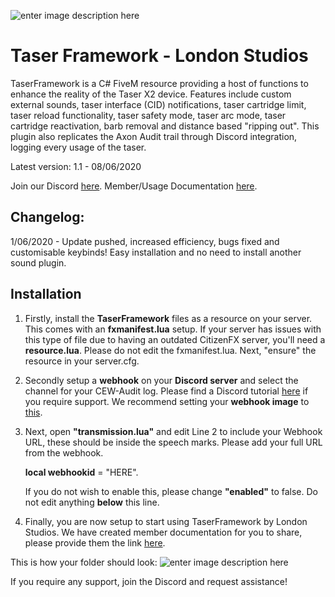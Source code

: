 

![enter image description here](https://i.imgur.com/IIyr58s.jpg)

# Taser Framework - London Studios
TaserFramework is a C# FiveM resource providing a host of functions to enhance the reality of the Taser X2 device. Features include custom external sounds, taser interface (CID) notifications, taser cartridge limit, taser reload functionality, taser safety mode, taser arc mode, taser cartridge reactivation, barb removal and distance based "ripping out". This plugin also replicates the Axon Audit trail through Discord integration, logging every usage of the taser.

Latest version: 1.1 - 08/06/2020

Join our Discord [here](https://discord.gg/AtPt9ND).
Member/Usage Documentation [here](https://bit.ly/2zMsKHY).

Changelog:
-
1/06/2020 - Update pushed, increased efficiency, bugs fixed and customisable keybinds! Easy installation and no need to install another sound plugin.
## Installation
1. Firstly, install the **TaserFramework** files as a resource on your server. This comes with an **fxmanifest.lua** setup. If your server has issues with this type of file due to having an outdated CitizenFX server, you'll need a **resource.lua**. Please do not edit the fxmanifest.lua. Next, "ensure" the resource in your server.cfg.
   
4. Secondly setup a **webhook** on your **Discord server** and select the channel for your CEW-Audit log. Please find a Discord tutorial [here](https://support.discord.com/hc/en-us/articles/228383668-Intro-to-Webhooks) if you require support. We recommend setting your **webhook image** to [this](https://imgur.com/a/KkZZcif).
5. Next, open **"transmission.lua"** and edit Line 2 to include your Webhook URL, these should be inside the speech marks. Please add your full URL from the webhook.

    **local webhookid** = "HERE".
    
    If you do not wish to enable this, please change **"enabled"** to false. Do not edit anything **below** this line.
    
 6. Finally, you are now setup to start using TaserFramework by London Studios. We have created member documentation for you to share, please provide them the link [here](https://bit.ly/2zMsKHY).

This is how your folder should look:
![enter image description here](https://i.imgur.com/foCPYd9.png)

If you require any support, join the Discord and request assistance!

